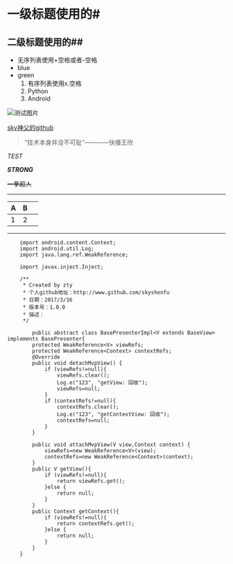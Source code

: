 # 一级标题使用的#

## 二级标题使用的##

- 无序列表使用+空格或者-空格 
- blue
- green
  1. 有序列表使用x.空格
  2. Python
  3. Android

![测试图片](https://ss0.bdstatic.com/94oJfD_bAAcT8t7mm9GUKT-xh_/timg?image&quality=100&size=b4000_4000&sec=1490839423&di=0d4301937169d7ddb13c5e9527c38122&src=http://imgsrc.baidu.com/forum/pic/item/241f95cad1c8a786bad0389f6709c93d71cf50ac.jpg)

[sky神父的github](https://github.com/skyshenfu/UIkiller)

> “技术本身并没不可耻”————快播王欣

> > 

*TEST*

___STRONG___

~~一拳超人~~

---

| A    | B    |      |
| ---- | ---- | ---- |
| 1    | 2    |      |
---



	    import android.content.Context;
	    import android.util.Log;
	    import java.lang.ref.WeakReference;
	
	    import javax.inject.Inject;
	
	    /**
	     * Created by zty
	     * 个人github地址：http://www.github.com/skyshenfu
	     * 日期：2017/3/16
	     * 版本号：1.0.0
	     * 描述：
	     */
	
	        public abstract class BasePresenterImpl<V extends BaseView> implements BasePresenter{
	        protected WeakReference<V> viewRefs;
	        protected WeakReference<Context> contextRefs;
	        @Override
	        public void detachMvpView() {
	            if (viewRefs!=null){
	                viewRefs.clear();
	                Log.e("123", "getView: 回收");
	                viewRefs=null;
	            }
	            if (contextRefs!=null){
	                contextRefs.clear();
	                Log.e("123", "getContextView: 回收");
	                contextRefs=null;
	            }
	        }
	
	        public void attachMvpView(V view,Context context) {
	            viewRefs=new WeakReference<V>(view);
	            contextRefs=new WeakReference<Context>(context);
	        }
	        public V getView(){
	            if (viewRefs!=null){
	                return viewRefs.get();
	            }else {
	                return null;
	            }
	        }
	        public Context getContext(){
	            if (viewRefs!=null){
	                return contextRefs.get();
	            }else {
	                return null;
	            }
	        }
	    }


